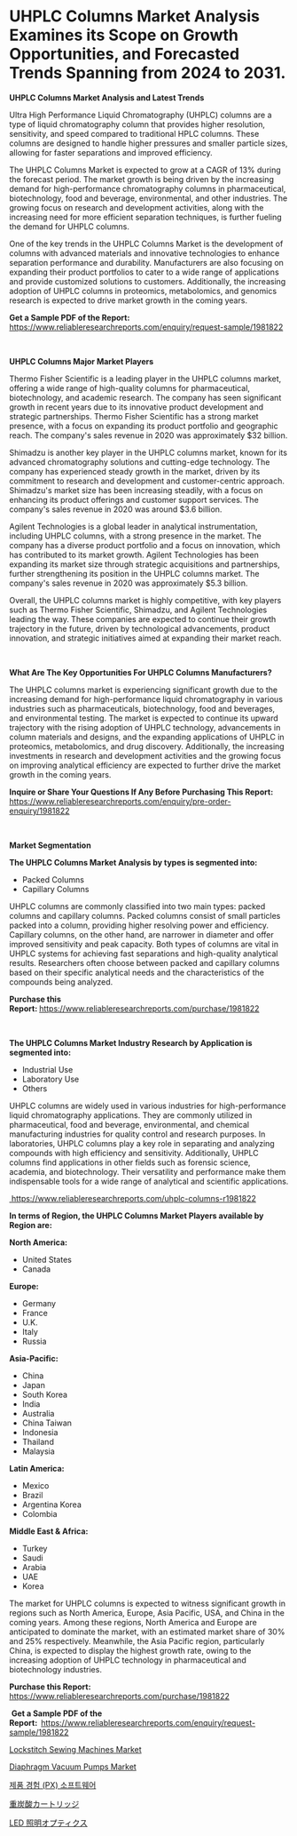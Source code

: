 <p><h1>UHPLC Columns Market Analysis Examines its Scope on Growth Opportunities, and Forecasted Trends Spanning from 2024 to 2031.</h1></p><p><strong>UHPLC Columns Market Analysis and Latest Trends</strong></p>
<p><p>Ultra High Performance Liquid Chromatography (UHPLC) columns are a type of liquid chromatography column that provides higher resolution, sensitivity, and speed compared to traditional HPLC columns. These columns are designed to handle higher pressures and smaller particle sizes, allowing for faster separations and improved efficiency.</p><p>The UHPLC Columns Market is expected to grow at a CAGR of 13% during the forecast period. The market growth is being driven by the increasing demand for high-performance chromatography columns in pharmaceutical, biotechnology, food and beverage, environmental, and other industries. The growing focus on research and development activities, along with the increasing need for more efficient separation techniques, is further fueling the demand for UHPLC columns.</p><p>One of the key trends in the UHPLC Columns Market is the development of columns with advanced materials and innovative technologies to enhance separation performance and durability. Manufacturers are also focusing on expanding their product portfolios to cater to a wide range of applications and provide customized solutions to customers. Additionally, the increasing adoption of UHPLC columns in proteomics, metabolomics, and genomics research is expected to drive market growth in the coming years.</p></p>
<p><strong>Get a Sample PDF of the Report:&nbsp;</strong> <a href="https://www.reliableresearchreports.com/enquiry/request-sample/1981822">https://www.reliableresearchreports.com/enquiry/request-sample/1981822</a></p>
<p>&nbsp;</p>
<p><strong>UHPLC Columns Major Market Players</strong></p>
<p><p>Thermo Fisher Scientific is a leading player in the UHPLC columns market, offering a wide range of high-quality columns for pharmaceutical, biotechnology, and academic research. The company has seen significant growth in recent years due to its innovative product development and strategic partnerships. Thermo Fisher Scientific has a strong market presence, with a focus on expanding its product portfolio and geographic reach. The company's sales revenue in 2020 was approximately $32 billion.</p><p>Shimadzu is another key player in the UHPLC columns market, known for its advanced chromatography solutions and cutting-edge technology. The company has experienced steady growth in the market, driven by its commitment to research and development and customer-centric approach. Shimadzu's market size has been increasing steadily, with a focus on enhancing its product offerings and customer support services. The company's sales revenue in 2020 was around $3.6 billion.</p><p>Agilent Technologies is a global leader in analytical instrumentation, including UHPLC columns, with a strong presence in the market. The company has a diverse product portfolio and a focus on innovation, which has contributed to its market growth. Agilent Technologies has been expanding its market size through strategic acquisitions and partnerships, further strengthening its position in the UHPLC columns market. The company's sales revenue in 2020 was approximately $5.3 billion.</p><p>Overall, the UHPLC columns market is highly competitive, with key players such as Thermo Fisher Scientific, Shimadzu, and Agilent Technologies leading the way. These companies are expected to continue their growth trajectory in the future, driven by technological advancements, product innovation, and strategic initiatives aimed at expanding their market reach.</p></p>
<p>&nbsp;</p>
<p><strong>What Are The Key Opportunities For UHPLC Columns Manufacturers?</strong></p>
<p><p>The UHPLC columns market is experiencing significant growth due to the increasing demand for high-performance liquid chromatography in various industries such as pharmaceuticals, biotechnology, food and beverages, and environmental testing. The market is expected to continue its upward trajectory with the rising adoption of UHPLC technology, advancements in column materials and designs, and the expanding applications of UHPLC in proteomics, metabolomics, and drug discovery. Additionally, the increasing investments in research and development activities and the growing focus on improving analytical efficiency are expected to further drive the market growth in the coming years.</p></p>
<p><strong>Inquire or Share Your Questions If Any Before Purchasing This Report:</strong> <a href="https://www.reliableresearchreports.com/enquiry/pre-order-enquiry/1981822">https://www.reliableresearchreports.com/enquiry/pre-order-enquiry/1981822</a></p>
<p>&nbsp;</p>
<p><strong>Market Segmentation</strong></p>
<p><strong>The UHPLC Columns Market Analysis by types is segmented into:</strong></p>
<p><ul><li>Packed Columns</li><li>Capillary Columns</li></ul></p>
<p><p>UHPLC columns are commonly classified into two main types: packed columns and capillary columns. Packed columns consist of small particles packed into a column, providing higher resolving power and efficiency. Capillary columns, on the other hand, are narrower in diameter and offer improved sensitivity and peak capacity. Both types of columns are vital in UHPLC systems for achieving fast separations and high-quality analytical results. Researchers often choose between packed and capillary columns based on their specific analytical needs and the characteristics of the compounds being analyzed.</p></p>
<p><strong>Purchase this Report:&nbsp;</strong><a href="https://www.reliableresearchreports.com/purchase/1981822">https://www.reliableresearchreports.com/purchase/1981822</a></p>
<p>&nbsp;</p>
<p><strong>The UHPLC Columns Market Industry Research by Application is segmented into:</strong></p>
<p><ul><li>Industrial Use</li><li>Laboratory Use</li><li>Others</li></ul></p>
<p><p>UHPLC columns are widely used in various industries for high-performance liquid chromatography applications. They are commonly utilized in pharmaceutical, food and beverage, environmental, and chemical manufacturing industries for quality control and research purposes. In laboratories, UHPLC columns play a key role in separating and analyzing compounds with high efficiency and sensitivity. Additionally, UHPLC columns find applications in other fields such as forensic science, academia, and biotechnology. Their versatility and performance make them indispensable tools for a wide range of analytical and scientific applications.</p></p>
<p><a href="https://www.reliableresearchreports.com/uhplc-columns-r1981822">&nbsp;https://www.reliableresearchreports.com/uhplc-columns-r1981822</a></p>
<p><strong>In terms of Region, the UHPLC Columns Market Players available by Region are:</strong></p>
<p>
    <p> <strong> North America: </strong>
        <ul>
            <li>United States</li>
            <li>Canada</li>
        </ul>
        </p> 
    <p> <strong> Europe: </strong>
        <ul>
            <li>Germany</li>
            <li>France</li>
            <li>U.K.</li>
            <li>Italy</li>
            <li>Russia</li>
        </ul>
        </p> 
    <p> <strong> Asia-Pacific: </strong>
        <ul>
            <li>China</li>
            <li>Japan</li>
            <li>South Korea</li>
            <li>India</li>
            <li>Australia</li>
            <li>China Taiwan</li>
            <li>Indonesia</li>
            <li>Thailand</li>
            <li>Malaysia</li>
        </ul>
        </p> 
    <p> <strong> Latin America: </strong>
        <ul>
            <li>Mexico</li>
            <li>Brazil</li>
            <li>Argentina Korea</li>
            <li>Colombia</li>
        </ul>
        </p> 
    <p> <strong> Middle East & Africa: </strong>
        <ul>
            <li>Turkey</li>
            <li>Saudi</li>
            <li>Arabia</li>
            <li>UAE</li>
            <li>Korea</li>
        </ul>
    </p>
    </p>
<p><p>The market for UHPLC columns is expected to witness significant growth in regions such as North America, Europe, Asia Pacific, USA, and China in the coming years. Among these regions, North America and Europe are anticipated to dominate the market, with an estimated market share of 30% and 25% respectively. Meanwhile, the Asia Pacific region, particularly China, is expected to display the highest growth rate, owing to the increasing adoption of UHPLC technology in pharmaceutical and biotechnology industries.</p></p>
<p><strong>Purchase this Report: </strong><a href="https://www.reliableresearchreports.com/purchase/1981822">https://www.reliableresearchreports.com/purchase/1981822</a></p>
<p>&nbsp;<strong>Get a Sample PDF of the Report:&nbsp;&nbsp;</strong><a href="https://www.reliableresearchreports.com/enquiry/request-sample/1981822">https://www.reliableresearchreports.com/enquiry/request-sample/1981822</a></p>
<p><strong></strong></p>
<p><p><a href="https://github.com/ChiragRp1/Market-Research-Report-List-5/blob/main/lockstitch-sewing-machines-market.md">Lockstitch Sewing Machines Market</a></p><p><a href="https://github.com/rakibtthstu9900/Market-Research-Report-List-1/blob/main/diaphragm-vacuum-pumps-market.md">Diaphragm Vacuum Pumps Market</a></p><p><a href="https://github.com/naiemislamrayan2/Market-Research-Report-List-1/blob/main/3726763169997.md">제품 경험 (PX) 소프트웨어</a></p><p><a href="https://github.com/dathomson6534/Market-Research-Report-List-2/blob/main/6576861158463.md">重炭酸カートリッジ</a></p><p><a href="https://github.com/BoydYundt1/Market-Research-Report-List-1/blob/main/8014840158464.md">LED 照明オプティクス</a></p></p>